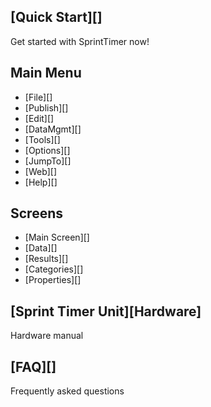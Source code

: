 ## [Quick Start][]
Get started with SprintTimer now!

## Main Menu

* [File][]
* [Publish][]
* [Edit][]
* [DataMgmt][]
* [Tools][]
* [Options][]
* [JumpTo][]
* [Web][]
* [Help][]

## Screens

* [Main Screen][]
* [Data][]
* [Results][]
* [Categories][]
* [Properties][]

## [Sprint Timer Unit][Hardware]
Hardware manual

## [FAQ][]
Frequently asked questions

